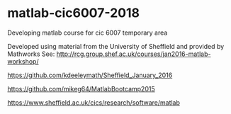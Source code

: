 # matlab-cic6007-2018
Developing matlab course for cic 6007 temporary area

Developed using material from the University of Sheffield and provided by Mathworks
See:
http://rcg.group.shef.ac.uk/courses/jan2016-matlab-workshop/

https://github.com/kdeeleymath/Sheffield_January_2016

https://github.com/mikeg64/MatlabBootcamp2015

https://www.sheffield.ac.uk/cics/research/software/matlab
